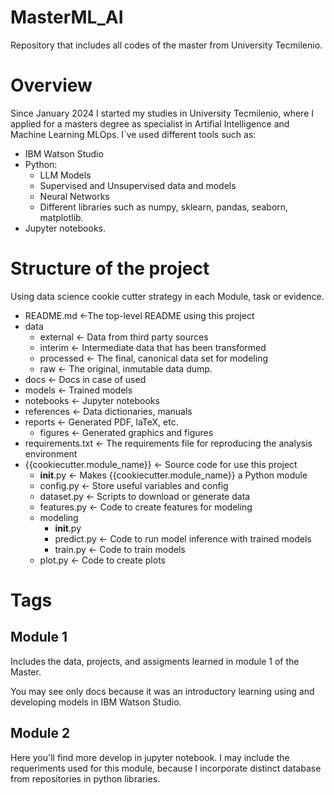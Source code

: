 # MasterML_AI
Repository that includes all codes of the master from University Tecmilenio.

# Overview

Since January 2024 I started my studies in University Tecmilenio, where I applied for a masters degree as specialist in Artifial Intelligence and Machine Learning MLOps.
I`ve used different tools such as:

- IBM Watson Studio
- Python:
  - LLM Models
  - Supervised and Unsupervised data and models
  - Neural Networks
  - Different libraries such as numpy, sklearn, pandas, seaborn, matplotlib.
- Jupyter notebooks.

# Structure of the project

Using data science cookie cutter strategy in each Module, task or evidence.

- README.md                     <-The top-level README using this project
- data                          
  - external                    <- Data from third party sources
  - interim                     <- Intermediate data that has been transformed
  - processed                   <- The final, canonical data set for modeling
  - raw                         <- The original, inmutable data dump.
- docs                          <- Docs in case of used
- models                        <- Trained models
- notebooks                     <- Jupyter notebooks
- references                    <- Data dictionaries, manuals
- reports                       <- Generated PDF, laTeX, etc.
  - figures                     <- Generated graphics and figures
- requirements.txt              <- The requirements file for reproducing the analysis environment
- {{cookiecutter.module_name}}  <- Source code for use this project
  - __init__.py                 <- Makes {{cookiecutter.module_name}} a Python module
  - config.py                   <- Store useful variables and config
  - dataset.py                  <- Scripts to download or generate data
  - features.py                 <- Code to create features for modeling
  - modeling        
    - __init__.py               
    - predict.py                <- Code to run model inference with trained models
    - train.py                  <- Code to train models
  - plot.py                     <- Code to create plots

# Tags

## Module 1

Includes the data, projects, and assigments learned in module 1 of the Master.

You may see only docs because it was an introductory learning using and developing models in IBM Watson Studio.

## Module 2

Here you'll find more develop in jupyter notebook. I may include the requeriments used for this module, because I incorporate distinct database from repositories in python libraries.
